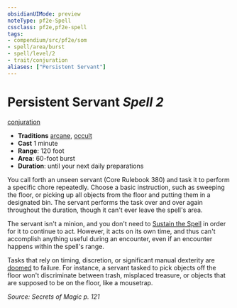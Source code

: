 ```yaml
---
obsidianUIMode: preview
noteType: pf2e-Spell
cssclass: pf2e,pf2e-spell
tags:
- compendium/src/pf2e/som
- spell/area/burst
- spell/level/2
- trait/conjuration
aliases: ["Persistent Servant"]
---
```

# Persistent Servant *Spell 2*   
[conjuration](rules/traits/conjuration.md "Conjuration School Trait")  

- **Traditions** [arcane](rules/traits/arcane.md "Arcane Tradition Trait"), [occult](rules/traits/occult.md "Occult Tradition Trait")
- **Cast** 1 minute 
- **Range**: 120 foot
- **Area**: 60-foot burst
- **Duration**: until your next daily preparations

You call forth an unseen servant (Core Rulebook 380) and task it to perform a specific chore repeatedly. Choose a basic instruction, such as sweeping the floor, or picking up all objects from the floor and putting them in a designated bin. The servant performs the task over and over again throughout the duration, though it can't ever leave the spell's area.

The servant isn't a minion, and you don't need to [Sustain the Spell](rules/actions/sustain-a-spell.md) in order for it to continue to act. However, it acts on its own time, and thus can't accomplish anything useful during an encounter, even if an encounter happens within the spell's range.

Tasks that rely on timing, discretion, or significant manual dexterity are [doomed](rules/conditions.md#Doomed) to failure. For instance, a servant tasked to pick objects off the floor won't discriminate between trash, misplaced treasure, or objects that are supposed to be on the floor, like a mousetrap.

*Source: Secrets of Magic p. 121*
